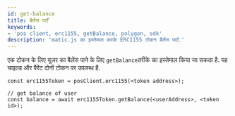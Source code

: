 ```yaml
---
id: get-balance
title: बैलेंस पाएँँ
keywords:
- 'pos client, erc1155, getBalance, polygon, sdk'
description: 'matic.js का इस्तेमाल करके ERC1155 टोकन बैलेंस पाएँ.'
---
```


एक टोकन के लिए यूज़र का बैलेंस पाने के लिए `getBalance`तरीके का इस्तेमाल किया जा सकता है. यह चाइल्ड और पैरेंट दोनों टोकन पर उपलब्ध है.

```
const erc1155Token = posClient.erc1155(<token address>);

// get balance of user
const balance = await erc1155Token.getBalance(<userAddress>, <token id>);
```
